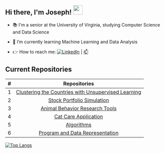 
## Hi there, I'm Joseph! <img src="https://raw.githubusercontent.com/MartinHeinz/MartinHeinz/master/wave.gif" width="30px">

* 📚 I'm a senior at the University of Virginia, studying Computer Science and Data Science

* 🌱 I’m currently learning Machine Learning and Data Analysis

<!-- Actual text -->

* 👉 How to reach me: [![LinkedIn][2.2]][2] | [📫](mailto:sl5nj@virginia.edu)

<!-- Icons -->

[1.2]: http://i.imgur.com/wWzX9uB.png (twitter icon without padding)
[2.2]: https://raw.githubusercontent.com/MartinHeinz/MartinHeinz/master/linkedin-3-16.png (LinkedIn icon without padding)

<!-- Links to your social media accounts -->


[2]: https://www.linkedin.com/in/lee-sangwoo/

## Current Repositories

| # | Repositories |
|:---:|:---:|
|1| [Clustering the Countries with Unsupervised Learning](https://github.com/josephswlee/Clustering-the-Countries-with-Unsupervised-Learning)|
|2| [Stock Portfolio Simulation](https://github.com/josephswlee/Stock-Portfolio)|
|3| [Animal Behavior Research Tools](https://github.com/josephswlee/Shin-Lab-Tools)|
|4| [Cat Care Application](https://github.com/josephswlee/cat-care)|
|5| [Algorithms](https://github.com/josephswlee/Algorithm)|
|6| [Program and Data Representation](https://github.com/josephswlee/Program-and-Data-Representation)|

[![Top Langs](https://github-readme-stats.vercel.app/api/top-langs/?username=josephswlee&langs_count=8)](https://github.com/josephswlee)
